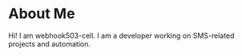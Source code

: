 # About Me

Hi! I am webhook503-cell. I am a developer working on SMS-related projects and automation.

